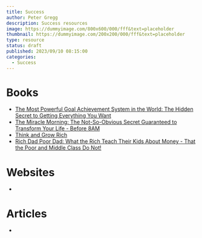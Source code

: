 ```yaml
---
title: Success
author: Peter Gregg
description: Success resources 
image: https://dummyimage.com/800x600/000/fff&text=placeholder
thumbnail: https://dummyimage.com/200x200/000/fff&text=placeholder
type: resource
status: draft
published: 2023/09/10 08:15:00
categories: 
  - Success
---
```


# Books
- [The Most Powerful Goal Achievement System in the World: The Hidden Secret to Getting Everything You Want](https://amzn.eu/d/jgN9XXi)
- [The Miracle Morning: The Not-So-Obvious Secret Guaranteed to Transform Your Life - Before 8AM](https://amzn.eu/d/d0ZqZlz)
- [Think and Grow Rich](https://amzn.eu/d/h0s7CmH)
- [Rich Dad Poor Dad: What the Rich Teach Their Kids About Money - That the Poor and Middle Class Do Not!](https://amzn.eu/d/0NUsE6t)

# Websites
-

# Articles
-

